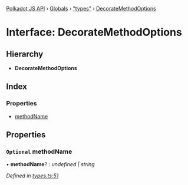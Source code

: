 [Polkadot JS API](../README.md) › [Globals](../globals.md) › ["types"](../modules/_types_.md) › [DecorateMethodOptions](_types_.decoratemethodoptions.md)

# Interface: DecorateMethodOptions

## Hierarchy

* **DecorateMethodOptions**

## Index

### Properties

* [methodName](_types_.decoratemethodoptions.md#optional-methodname)

## Properties

### `Optional` methodName

• **methodName**? : *undefined | string*

*Defined in [types.ts:51](https://github.com/polkadot-js/api/blob/d41f6ec3ef/packages/api/src/types.ts#L51)*
